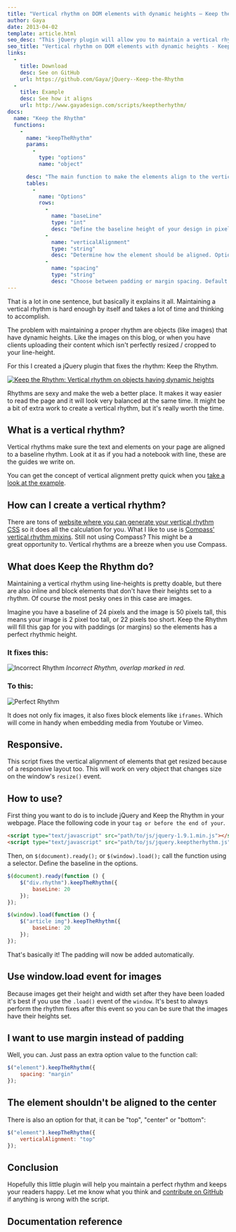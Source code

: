 ```yaml
---
title: "Vertical rhythm on DOM elements with dynamic heights – Keep the Rhythm"
author: Gaya
date: 2013-04-02
template: article.html
seo_desc: "This jQuery plugin will allow you to maintain a vertical rhythm with elements that have dynamic heights. Works on responsive layouts too."
seo_title: "Vertical rhythm on DOM elements with dynamic heights - Keep the Rhythm"
links:
  -
    title: Download
    desc: See on GitHub
    url: https://github.com/Gaya/jQuery--Keep-the-Rhythm
  -
    title: Example
    desc: See how it aligns
    url: http://www.gayadesign.com/scripts/keeptherhythm/
docs:
  name: "Keep the Rhythm"
  functions:
    -
      name: "keepTheRhythm"
      params:
        -
          type: "options"
          name: "object"

      desc: "The main function to make the elements align to the vertical rhythm."
      tables:
        -
          name: "Options"
          rows:
            -
              name: "baseLine"
              type: "int"
              desc: "Define the baseline height of your design in pixels. Default: 24."
            -
              name: "verticalAlignment"
              type: "string"
              desc: "Determine how the element should be aligned. Options: \"top\", \"center\", \"bottom\". Default: \"center\"."
            -
              name: "spacing"
              type: "string"
              desc: "Choose between padding or margin spacing. Default: \"padding\"."
---
```

That is a lot in one sentence, but basically it explains it all. Maintaining a vertical rhythm is hard enough by itself and takes a lot of time and thinking to accomplish.

The problem with maintaining a proper rhythm are objects (like images) that have dynamic heights. Like the images on this blog, or when you have clients uploading their content which isn't perfectly resized / cropped to your line-height.

For this I created a jQuery plugin that fixes the rhythm: Keep the Rhythm.

[![Keep the Rhythm: Vertical rhythm on objects having dynamic heights](/articles/keep-the-rhythm-vertical-rhythm-on-objects-having-dynamic-heights/keep-the-rhythm.jpg "Keep the Rhythm: Vertical rhythm on objects having dynamic heights")](http://www.gayadesign.com/diy/keep-the-rhythm-vertical-rhythm-on-objects-having-dynamic-heights/ "Keep the Rhythm: Vertical rhythm on objects having dynamic heights")

<span class="more"></span>

Rhythms are sexy and make the web a better place. It makes it way easier to read the page and it will look very balanced at the same time. It might be a bit of extra work to create a vertical rhythm, but it's really worth the time.

What is a vertical rhythm?
--------------------------

Vertical rhythms make sure the text and elements on your page are aligned to a baseline rhythm. Look at it as if you had a notebook with line, these are the guides we write on.

You can get the concept of vertical alignment pretty quick when you [take a look at the example](http://www.gayadesign.com/scripts/keeptherhythm/).

How can I create a vertical rhythm?
-----------------------------------

There are tons of [website where you can generate your vertical rhythm CSS](http://drewish.com/tools/vertical-rhythm) so it does all the calculation for you. What I like to use is [Compass' vertical rhythm mixins](http://compass-style.org/reference/compass/typography/vertical_rhythm/). Still not using Compass? This might be a great opportunity to. Vertical rhythms are a breeze when you use Compass.

What does Keep the Rhythm do?
-----------------------------

Maintaining a vertical rhythm using line-heights is pretty doable, but there are also inline and block elements that don't have their heights set to a rhythm. Of course the most pesky ones in this case are images.

Imagine you have a baseline of 24 pixels and the image is 50 pixels tall, this means your image is 2 pixel too tall, or 22 pixels too short. Keep the Rhythm will fill this gap for you with paddings (or margins) so the elements has a perfect rhythmic height.

### It fixes this:

![Incorrect Rhythm](/articles/keep-the-rhythm-vertical-rhythm-on-objects-having-dynamic-heights/incorrect-rhythm.jpg) *Incorrect Rhythm, overlap marked in red.*

### To this:

![Perfect Rhythm](/articles/keep-the-rhythm-vertical-rhythm-on-objects-having-dynamic-heights/perfect-rhythm.jpg)

It does not only fix images, it also fixes block elements like `iframes`. Which will come in handy when embedding media from Youtube or Vimeo.

Responsive.
-----------

This script fixes the vertical alignment of elements that get resized because of a responsive layout too. This will work on very object that changes size on the window's `resize()` event.

How to use?
-----------

First thing you want to do is to include jQuery and Keep the Rhythm in your webpage. Place the following code in your `` tag or before the end of your ``.


```html
<script type="text/javascript" src="path/to/js/jquery-1.9.1.min.js"></script>
<script type="text/javascript" src="path/to/js/jquery.keeptherhythm.js"></script>
```


Then, on `$(document).ready();` or `$(window).load();` call the function using a selector. Define the baseline in the options.


```javascript
$(document).ready(function () {
    $("div.rhythm").keepTheRhythm({
        baseLine: 20
    });
});

$(window).load(function () {
    $("article img").keepTheRhythm({
        baseLine: 20
    });
});
```


That's basically it! The padding will now be added automatically.

Use window.load event for images
--------------------------------

Because images get their height and width set after they have been loaded it's best if you use the `.load()` event of the `window`. It's best to always perform the rhythm fixes after this event so you can be sure that the images have their heights set.

I want to use margin instead of padding
---------------------------------------

Well, you can. Just pass an extra option value to the function call:


```javascript
$("element").keepTheRhythm({
    spacing: "margin"
});
```


The element shouldn't be aligned to the center
----------------------------------------------

There is also an option for that, it can be "top", "center" or "bottom":


```javascript
$("element").keepTheRhythm({
    verticalAlignment: "top"
});
```


Conclusion
----------

Hopefully this little plugin will help you maintain a perfect rhythm and keeps your readers happy. Let me know what you think and [contribute on GitHub](https://github.com/Gaya/jQuery--Keep-the-Rhythm/issues "issues on Github") if anything is wrong with the script.

Documentation reference
-----------------------

